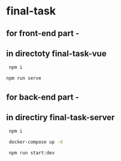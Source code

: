 # final-task
## for front-end part -
## in directoty final-task-vue 
```bash
 npm i
 ```
 ```bash
 npm run serve
```

## for back-end part -
## in directiry final-task-server
```bash
 npm i
```
```bash
 docker-compose up -d
```
```bash
 npm run start:dev
```

